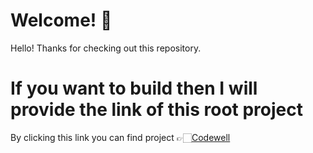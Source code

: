 # Welcome! 👋
Hello! Thanks for checking out this repository.


# If you want to build then I will provide the link of this root project 

  By clicking this link you can find project 👉🏻[Codewell](https://www.codewell.cc/challenges/web-developer-portfolio--617d4897a383e41090a3e46f)
